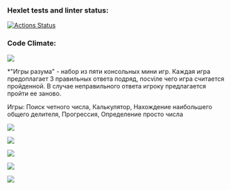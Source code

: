 ### Hexlet tests and linter status:
[![Actions Status](https://github.com/1pancho/frontend-project-44/workflows/hexlet-check/badge.svg)](https://github.com/1pancho/frontend-project-44/actions)
### Code Climate:
<a href="https://codeclimate.com/github/1pancho/frontend-project-44/maintainability"><img src="https://api.codeclimate.com/v1/badges/57b3aca4e9cbac738da2/maintainability" /></a>

*"Игры разума" - набор из пяти консольных мини игр. Каждая игра предоплагает 3 правильных ответа подряд, посviле чего игра считается пройденной. В случае неправильного ответа игроку предлагается пройти ее заново.

Игры: Поиск четного числа, Калькулятор, Нахождение наибольшего общего делителя, Прогрессия, Определение просто числа

<a href="https://asciinema.org/a/DHIugdSgMMN9HiImtseSvKkhe" target="_blank"><img src="https://asciinema.org/a/DHIugdSgMMN9HiImtseSvKkhe.svg" /></a>

<a href="https://asciinema.org/a/1023v782vSVo2iPU1Wij1fRPB" target="_blank"><img src="https://asciinema.org/a/1023v782vSVo2iPU1Wij1fRPB.svg" /></a>

<a href="https://asciinema.org/a/kfKsMRZwxIyW8seRIJYitzzih" target="_blank"><img src="https://asciinema.org/a/kfKsMRZwxIyW8seRIJYitzzih.svg" /></a>

<a href="https://asciinema.org/a/X3NaUzNU8UaxsOfByGnN3mTPY" target="_blank"><img src="https://asciinema.org/a/X3NaUzNU8UaxsOfByGnN3mTPY" /></a>

<a href="https://asciinema.org/a/4iCr3ITaPmeJUTRDu9heVbO3u" target="_blank"><img src="https://asciinema.org/a/4iCr3ITaPmeJUTRDu9heVbO3u.svg" /></a>

